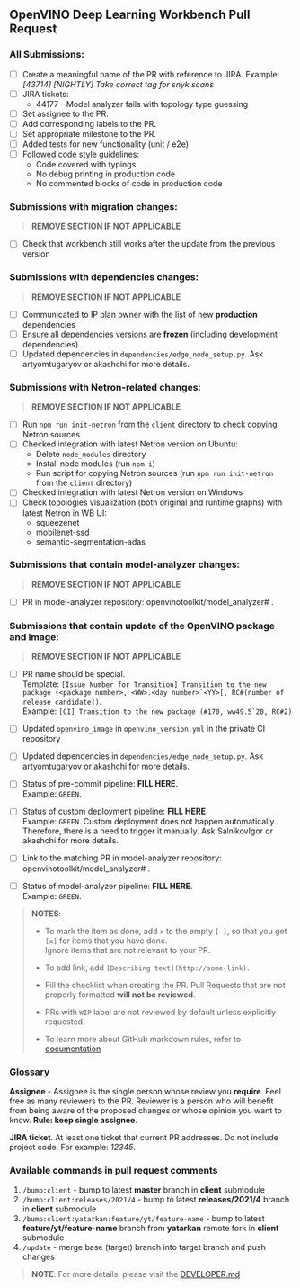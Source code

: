 ## OpenVINO Deep Learning Workbench Pull Request

### All Submissions:
* [ ] Create a meaningful name of the PR with reference to JIRA. Example: *[43714] [NIGHTLY] Take correct tag for snyk scans*
* [ ] JIRA tickets:
  * 44177 - Model analyzer fails with topology type guessing
* [ ] Set assignee to the PR.
* [ ] Add corresponding labels to the PR. 
* [ ] Set appropriate milestone to the PR.
* [ ] Added tests for new functionality (unit / e2e)
* [ ] Followed code style guidelines:
  * Code covered with typings
  * No debug printing in production code
  * No commented blocks of code in production code

### Submissions with migration changes:
> **REMOVE SECTION IF NOT APPLICABLE**
* [ ] Check that workbench still works after the update from the previous version


### Submissions with dependencies changes:
> **REMOVE SECTION IF NOT APPLICABLE**
* [ ] Communicated to IP plan owner with the list of new **production** dependencies
* [ ] Ensure all dependencies versions are **frozen** (including development dependencies)
* [ ] Updated dependencies in `dependencies/edge_node_setup.py`. Ask artyomtugaryov or akashchi for more details.

### Submissions with Netron-related changes:
> **REMOVE SECTION IF NOT APPLICABLE**

* [ ] Run `npm run init-netron` from the `client` directory to check copying Netron sources
* [ ] Checked integration with latest Netron version on Ubuntu:
  * Delete `node_modules` directory
  * Install node modules (run `npm i`)
  * Run script for copying Netron sources (run `npm run init-netron` from the `client` directory)
* [ ] Checked integration with latest Netron version on Windows
* [ ] Check topologies visualization (both original and runtime graphs) with latest Netron in WB UI:
  * squeezenet
  * mobilenet-ssd
  * semantic-segmentation-adas


### Submissions that contain model-analyzer changes:
> **REMOVE SECTION IF NOT APPLICABLE**
* [ ] PR in model-analyzer repository: openvinotoolkit/model_analyzer# .

### Submissions that contain update of the OpenVINO package and image:
> **REMOVE SECTION IF NOT APPLICABLE**
* [ ] PR name should be special.\
       Template: 
       ```[Issue Number for Transition] Transition to the new package (<package number>, <WW>.<day number>`<YY>[, RC#(number of release candidate])```.\
       Example: ```[CI] Transition to the new package (#170, ww49.5`20, RC#2)```
* [ ] Updated `openvino_image` in `openvino_version.yml` in the private CI repository
* [ ] Updated dependencies in `dependencies/edge_node_setup.py`. Ask artyomtugaryov or akashchi for more details.
* [ ] Status of pre-commit pipeline: **FILL HERE**.\
      Example: `GREEN`.
* [ ] Status of custom deployment pipeline: **FILL HERE**.\
      Example: `GREEN`. Custom deployment does not happen automatically.\
      Therefore, there is a need to trigger it manually. Ask SalnikovIgor or akashchi for more details.
* [ ] Link to the matching PR in model-analyzer repository: openvinotoolkit/model_analyzer# .
* [ ] Status of model-analyzer pipeline: **FILL HERE**.\
      Example: `GREEN`.
      

> **NOTES**: 
> * To mark the item as done, add `x` to the empty `[ ]`, so that
>   you get `[x]` for items that you have done.  
>   Ignore items that are not relevant to your PR.
>
> * To add link, add `[Describing text](http://some-link)`.
>
> * Fill the checklist when creating the PR. Pull Requests that are not properly formatted **will not be reviewed**.
>
> * PRs with `WIP` label are not reviewed by default unless explicitly requested.
>
> * To learn more about GitHub markdown rules, refer to 
>   [documentation](https://docs.github.com/en/free-pro-team@latest/github/writing-on-github/basic-writing-and-formatting-syntax)

### Glossary

**Assignee** - Assignee is the single person whose review you **require**. Feel free as many reviewers
     to the PR. Reviewer is a person who will benefit from being aware of the proposed changes
     or whose opinion you want to know. **Rule: keep single assignee**.

**JIRA ticket**. At least one ticket that current PR addresses. Do not include project code. For example: *12345*.

### Available commands in pull request comments

1. `/bump:client` - bump to latest **master** branch in **client** submodule
1. `/bump:client:releases/2021/4` - bump to latest **releases/2021/4** branch in **client** submodule
1. `/bump:client:yatarkan:feature/yt/feature-name` - bump to latest **feature/yt/feature-name** branch from **yatarkan** remote fork in **client** submodule
1. `/update` - merge base (target) branch into target branch and push changes

> **NOTE**:
> For more details, please visit the [DEVELOPER.md](development/docs/DEVELOPER.md)
